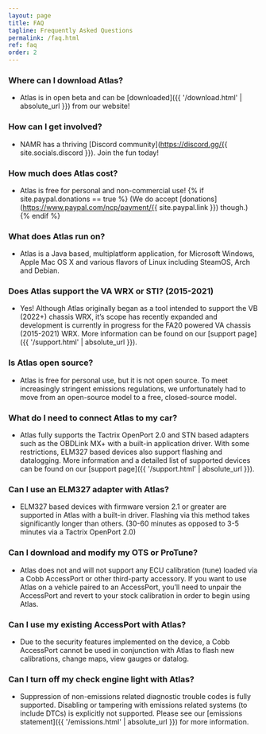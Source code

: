 ```yaml
---
layout: page
title: FAQ
tagline: Frequently Asked Questions
permalink: /faq.html
ref: faq
order: 2
---
```


### Where can I download Atlas?
* Atlas is in open beta and can be [downloaded]({{ '/download.html' | absolute_url }}) from our website!

### How can I get involved?
* NAMR has a thriving [Discord community](https://discord.gg/{{ site.socials.discord }}). Join the fun today!

### How much does Atlas cost?
* Atlas is free for personal and non-commercial use! {% if site.paypal.donations == true %} (We do accept [donations](https://www.paypal.com/ncp/payment/{{ site.paypal.link }}) though.) {% endif %}

### What does Atlas run on?
* Atlas is a Java based, multiplatform application, for Microsoft Windows, Apple Mac OS X and various flavors of Linux including SteamOS, Arch and Debian. 

### Does Atlas support the VA WRX or STI? (2015-2021)
* Yes! Although Atlas originally began as a tool intended to support the VB (2022+) chassis WRX, it’s scope has recently expanded and development is currently in progress for the FA20 powered VA chassis (2015-2021) WRX. More information can be found on our [support page]({{ '/support.html' | absolute_url }}). 

### Is Atlas open source?
* Atlas is free for personal use, but it is not open source. To meet increasingly stringent emissions regulations, we unfortunately had to move from an open-source model to a free, closed-source model.

### What do I need to connect Atlas to my car?
* Atlas fully supports the Tactrix OpenPort 2.0 and STN based adapters such as the OBDLink MX+ with a built-in application driver. With some restrictions, ELM327 based devices also support flashing and datalogging. More information and a detailed list of supported devices can be found on our [support page]({{ '/support.html' | absolute_url }}). 

### Can I use an ELM327 adapter with Atlas?
* ELM327 based devices with firmware version 2.1 or greater are supported in Atlas with a built-in driver. Flashing via this method takes significantly longer than others. (30-60 minutes as opposed to 3-5 minutes via a Tactrix OpenPort 2.0)

### Can I download and modify my OTS or ProTune?
* Atlas does not and will not support any ECU calibration (tune) loaded via a Cobb AccessPort or other third-party accessory. If you want to use Atlas on a vehicle paired to an AccessPort, you’ll need to unpair the AccessPort and revert to your stock calibration in order to begin using Atlas.

### Can I use my existing AccessPort with Atlas?
* Due to the security features implemented on the device, a Cobb AccessPort cannot be used in conjunction with Atlas to flash new calibrations, change maps, view gauges or datalog.

### Can I turn off my check engine light with Atlas?
* Suppression of non-emissions related diagnostic trouble codes is fully supported. Disabling or tampering with emissions related systems (to include DTCs) is explicitly not supported. Please see our [emissions statement]({{ '/emissions.html' | absolute_url }}) for more information.
